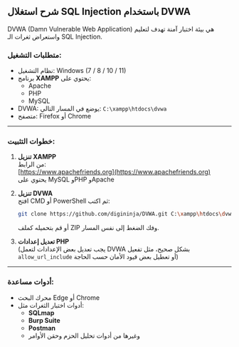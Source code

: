 ## شرح استغلال **SQL Injection** باستخدام DVWA

DVWA (Damn Vulnerable Web Application) هي بيئة اختبار آمنة تهدف لتعليم واستعراض ثغرات الـ SQL Injection.

### متطلبات التشغيل:
- نظام التشغيل: Windows (7 / 8 / 10 / 11)
- برنامج **XAMPP** يحتوي على:
  - Apache
  - PHP
  - MySQL
- DVWA: يوضع في المسار التالي:
  `C:\xampp\htdocs\dvwa`
- متصفح: Firefox أو Chrome

---

### خطوات التثبيت:

1. **تنزيل XAMPP**  
   من الرابط:  
   [https://www.apachefriends.org](https://www.apachefriends.org)  
   يحتوي على MySQL وPHP وApache

2. **تنزيل DVWA**  
   افتح CMD أو PowerShell ثم اكتب:
   ```bash
   git clone https://github.com/digininja/DVWA.git C:\xampp\htdocs\dvwa
   ```
   أو قم بتحميله كملف ZIP وفك الضغط إلى نفس المسار.

3. **تعديل إعدادات PHP**  
   (يجب تعديل بعض الإعدادات لتعمل DVWA بشكل صحيح، مثل تفعيل `allow_url_include` أو تعطيل بعض قيود الأمان حسب الحاجة)

---

### أدوات مساعدة:

- محرك البحث Edge أو Chrome
- أدوات اختبار الثغرات مثل:
  - **SQLmap**
  - **Burp Suite**
  - **Postman**
  - وغيرها من أدوات تحليل الحزم وحقن الأوامر
